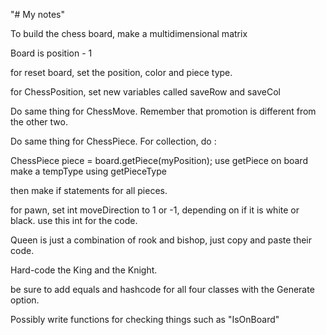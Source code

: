 "# My notes" 

To build the chess board, make a multidimensional matrix

Board is position - 1

for reset board, set the position, color and piece type.

for ChessPosition, set new variables called saveRow and saveCol

Do same thing for ChessMove. Remember that promotion is different from the other two.

Do same thing for ChessPiece. For collection, do : 

ChessPiece piece = board.getPiece(myPosition);
use getPiece on board
make a tempType using getPieceType

then make if statements for all pieces.

for pawn, set int moveDirection to 1 or -1, depending on if it is white or black. use this int for the code.

Queen is just a combination of rook and bishop, just copy and paste their code.

Hard-code the King and the Knight.

be sure to add equals and hashcode for all four classes with the Generate option.

Possibly write functions for checking things such as "IsOnBoard"
